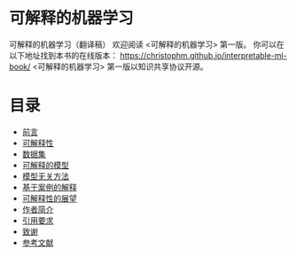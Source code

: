 # 可解释的机器学习
可解释的机器学习（翻译稿） 欢迎阅读 <可解释的机器学习> 第一版。
你可以在以下地址找到本书的在线版本： https://christophm.github.io/interpretable-ml-book/
<可解释的机器学习> 第一版以知识共享协议开源。


# 目录

* [前言](README.md)
* [可解释性](Interpretability.md)
* [数据集](Datasets.md)
* [可解释的模型](Interpretable_Models.md)
* [模型无关方法](Model_Agnostic_Methods.md)
* [基于案例的解释](Example_Based_Explanations.md)
* [可解释性的展望](Look_into_Crystal_Ball.md)
* [作者简介](Contribute_to_the_book.md)
* [引用要求](Citing_this_book.md)
* [致谢](Acknowledgements.md)
* [参考文献](Reference.md)
